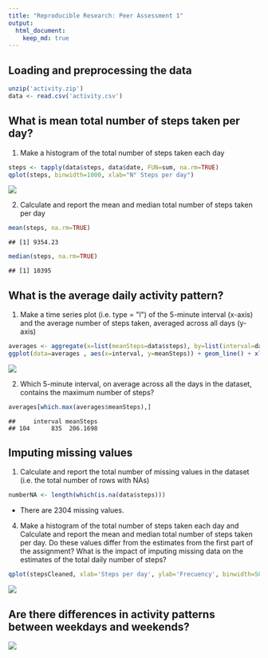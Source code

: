 ```yaml
---
title: "Reproducible Research: Peer Assessment 1"
output: 
  html_document:
    keep_md: true
---
```




## Loading and preprocessing the data


```r
unzip('activity.zip')
data <- read.csv('activity.csv')
```


## What is mean total number of steps taken per day?



1. Make a histogram of the total number of steps taken each day


```r
steps <- tapply(data$steps, data$date, FUN=sum, na.rm=TRUE)
qplot(steps, binwidth=1000, xlab="N° Steps per day")
```

![](PA1_template_files/figure-html/unnamed-chunk-3-1.png)<!-- -->

2. Calculate and report the mean and median total number of steps taken per day


```r
mean(steps, na.rm=TRUE)
```

```
## [1] 9354.23
```

```r
median(steps, na.rm=TRUE)
```

```
## [1] 10395
```

## What is the average daily activity pattern?

1. Make a time series plot (i.e. type = "l") of the 5-minute interval (x-axis) and the average number of steps taken, averaged across all days (y-axis)


```r
averages <- aggregate(x=list(meanSteps=data$steps), by=list(interval=data$interval),FUN=mean, na.rm=TRUE)
ggplot(data=averages , aes(x=interval, y=meanSteps)) + geom_line() + xlab("5-minutes interval") + ylab("Avg n° steps")
```

![](PA1_template_files/figure-html/unnamed-chunk-5-1.png)<!-- -->

2. Which 5-minute interval, on average across all the days in the dataset, contains the maximum number of steps?


```r
averages[which.max(averages$meanSteps),]
```

```
##     interval meanSteps
## 104      835  206.1698
```

## Imputing missing values

1. Calculate and report the total number of missing values in the dataset (i.e. the total number of rows with NAs)


```r
numberNA <- length(which(is.na(data$steps)))
```

* There are 2304 missing values.



4. Make a histogram of the total number of steps taken each day and Calculate and report the mean and median total number of steps taken per day. Do these values differ from the estimates from the first part of the assignment? What is the impact of imputing missing data on the estimates of the total daily number of steps?


```r
qplot(stepsCleaned, xlab='Steps per day', ylab='Frecuency', binwidth=500)
```

![](PA1_template_files/figure-html/unnamed-chunk-9-1.png)<!-- -->

## Are there differences in activity patterns between weekdays and weekends?

![](PA1_template_files/figure-html/unnamed-chunk-10-1.png)<!-- -->
